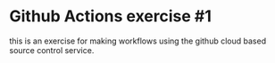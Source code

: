 # Github Actions exercise #1

this is an exercise for making workflows using the github cloud based source control service.